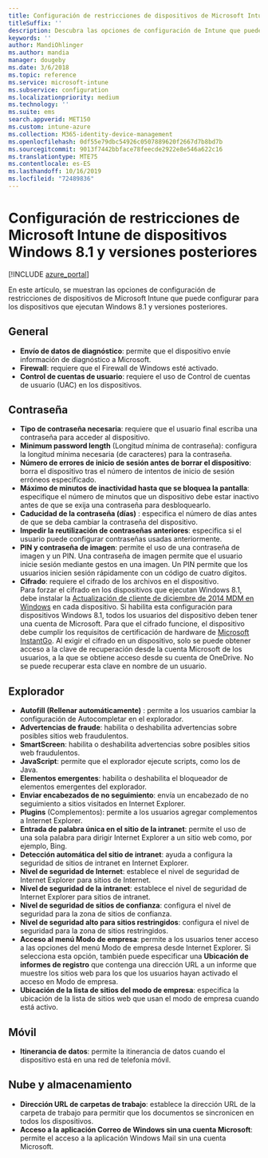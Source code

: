 ```yaml
---
title: Configuración de restricciones de dispositivos de Microsoft Intune para dispositivos que ejecutan Windows 8.1
titleSuffix: ''
description: Descubra las opciones de configuración de Intune que puede usar para controlar la funcionalidad y la configuración de los dispositivos que ejecutan Windows 8.1.
keywords: ''
author: MandiOhlinger
ms.author: mandia
manager: dougeby
ms.date: 3/6/2018
ms.topic: reference
ms.service: microsoft-intune
ms.subservice: configuration
ms.localizationpriority: medium
ms.technology: ''
ms.suite: ems
search.appverid: MET150
ms.custom: intune-azure
ms.collection: M365-identity-device-management
ms.openlocfilehash: 0df55e79dbc54926c0507889620f2667d7b8bd7b
ms.sourcegitcommit: 9013f7442bbface78feecde2922e8e546a622c16
ms.translationtype: MTE75
ms.contentlocale: es-ES
ms.lasthandoff: 10/16/2019
ms.locfileid: "72489836"
---
```

# <a name="microsoft-intune-windows-81-and-later-device-restriction-settings"></a>Configuración de restricciones de Microsoft Intune de dispositivos Windows 8.1 y versiones posteriores

[!INCLUDE [azure_portal](../includes/azure_portal.md)]

En este artículo, se muestran las opciones de configuración de restricciones de dispositivos de Microsoft Intune que puede configurar para los dispositivos que ejecutan Windows 8.1 y versiones posteriores.


## <a name="general"></a>General

- **Envío de datos de diagnóstico**: permite que el dispositivo envíe información de diagnóstico a Microsoft.
- **Firewall**: requiere que el Firewall de Windows esté activado.
- **Control de cuentas de usuario**: requiere el uso de Control de cuentas de usuario (UAC) en los dispositivos.

## <a name="password"></a>Contraseña
- **Tipo de contraseña necesaria**: requiere que el usuario final escriba una contraseña para acceder al dispositivo.
- **Minimum password length** (Longitud mínima de contraseña): configura la longitud mínima necesaria (de caracteres) para la contraseña.
- **Número de errores de inicio de sesión antes de borrar el dispositivo**: borra el dispositivo tras el número de intentos de inicio de sesión erróneos especificado.
- **Máximo de minutos de inactividad hasta que se bloquea la pantalla**: especifique el número de minutos que un dispositivo debe estar inactivo antes de que se exija una contraseña para desbloquearlo.
- **Caducidad de la contraseña (días)** : especifica el número de días antes de que se deba cambiar la contraseña del dispositivo.
- **Impedir la reutilización de contraseñas anteriores**: especifica si el usuario puede configurar contraseñas usadas anteriormente.
- **PIN y contraseña de imagen**: permite el uso de una contraseña de imagen y un PIN. Una contraseña de imagen permite que el usuario inicie sesión mediante gestos en una imagen. Un PIN permite que los usuarios inicien sesión rápidamente con un código de cuatro dígitos.
- **Cifrado**: requiere el cifrado de los archivos en el dispositivo.<br>Para forzar el cifrado en los dispositivos que ejecutan Windows 8.1, debe instalar la [Actualización de cliente de diciembre de 2014 MDM en Windows](https://support.microsoft.com/kb/3013816) en cada dispositivo.
Si habilita esta configuración para dispositivos Windows 8.1, todos los usuarios del dispositivo deben tener una cuenta de Microsoft.
Para que el cifrado funcione, el dispositivo debe cumplir los requisitos de certificación de hardware de [Microsoft InstantGo](https://blogs.windows.com/windowsexperience/2014/06/19/instantgo-a-better-way-to-sleep/#IBHULcTfI4PokO8X.97).
Al exigir el cifrado en un dispositivo, solo se puede obtener acceso a la clave de recuperación desde la cuenta Microsoft de los usuarios, a la que se obtiene acceso desde su cuenta de OneDrive. No se puede recuperar esta clave en nombre de un usuario. 



## <a name="browser"></a>Explorador
- **Autofill (Rellenar automáticamente)** : permite a los usuarios cambiar la configuración de Autocompletar en el explorador.
- **Advertencias de fraude**: habilita o deshabilita advertencias sobre posibles sitios web fraudulentos.
- **SmartScreen**: habilita o deshabilita advertencias sobre posibles sitios web fraudulentos.
- **JavaScript**: permite que el explorador ejecute scripts, como los de Java.
- **Elementos emergentes**: habilita o deshabilita el bloqueador de elementos emergentes del explorador.
- **Enviar encabezados de no seguimiento**: envía un encabezado de no seguimiento a sitios visitados en Internet Explorer.
- **Plugins** (Complementos): permite a los usuarios agregar complementos a Internet Explorer.
- **Entrada de palabra única en el sitio de la intranet**: permite el uso de una sola palabra para dirigir Internet Explorer a un sitio web como, por ejemplo, Bing.
- **Detección automática del sitio de intranet**: ayuda a configura la seguridad de sitios de intranet en Internet Explorer.
- **Nivel de seguridad de Internet**: establece el nivel de seguridad de Internet Explorer para sitios de Internet.
- **Nivel de seguridad de la intranet**: establece el nivel de seguridad de Internet Explorer para sitios de intranet.
- **Nivel de seguridad de sitios de confianza**: configura el nivel de seguridad para la zona de sitios de confianza.
- **Nivel de seguridad alto para sitios restringidos**: configura el nivel de seguridad para la zona de sitios restringidos.
- **Acceso al menú Modo de empresa**: permite a los usuarios tener acceso a las opciones del menú Modo de empresa desde Internet Explorer.
Si selecciona esta opción, también puede especificar una **Ubicación de informes de registro** que contenga una dirección URL a un informe que muestre los sitios web para los que los usuarios hayan activado el acceso en Modo de empresa.
- **Ubicación de la lista de sitios del modo de empresa**: especifica la ubicación de la lista de sitios web que usan el modo de empresa cuando está activo.

## <a name="cellular"></a>Móvil
- **Itinerancia de datos**: permite la itinerancia de datos cuando el dispositivo está en una red de telefonía móvil.

## <a name="cloud-and-storage"></a>Nube y almacenamiento
- **Dirección URL de carpetas de trabajo**: establece la dirección URL de la carpeta de trabajo para permitir que los documentos se sincronicen en todos los dispositivos.
- **Acceso a la aplicación Correo de Windows sin una cuenta Microsoft**: permite el acceso a la aplicación Windows Mail sin una cuenta Microsoft.
